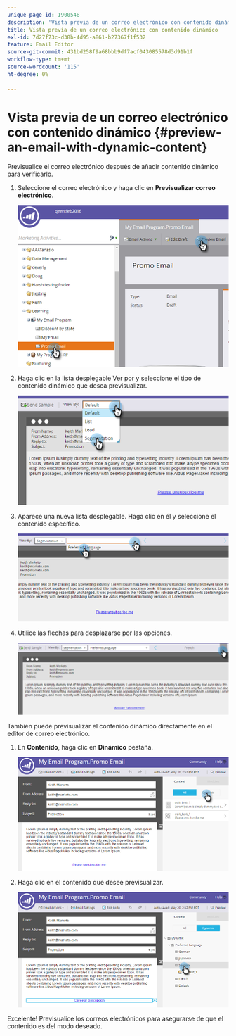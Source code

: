 ```yaml
---
unique-page-id: 1900548
description: 'Vista previa de un correo electrónico con contenido dinámico: documentos de Marketo, documentación del producto'
title: Vista previa de un correo electrónico con contenido dinámico
exl-id: 7d27f73c-d38b-4d95-a861-b27367f1f532
feature: Email Editor
source-git-commit: 431bd258f9a68bbb9df7acf043085578d3d91b1f
workflow-type: tm+mt
source-wordcount: '115'
ht-degree: 0%

---
```


# Vista previa de un correo electrónico con contenido dinámico {#preview-an-email-with-dynamic-content}

Previsualice el correo electrónico después de añadir contenido dinámico para verificarlo.

1. Seleccione el correo electrónico y haga clic en **Previsualizar correo electrónico**.

   ![](assets/one-3.png)

1. Haga clic en la lista desplegable Ver por y seleccione el tipo de contenido dinámico que desea previsualizar.

   ![](assets/two-3.png)

1. Aparece una nueva lista desplegable. Haga clic en él y seleccione el contenido específico.

   ![](assets/three-2.png)

1. Utilice las flechas para desplazarse por las opciones.

   ![](assets/four-1.png)

También puede previsualizar el contenido dinámico directamente en el editor de correo electrónico.

1. En **Contenido**, haga clic en **Dinámico** pestaña.

   ![](assets/five-1.png)

1. Haga clic en el contenido que desee previsualizar.

   ![](assets/six.png)

Excelente! Previsualice los correos electrónicos para asegurarse de que el contenido es del modo deseado.
